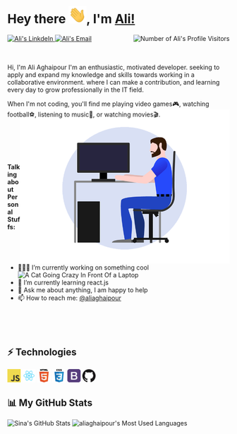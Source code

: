 # Hey there <img src="https://github.com/ysherqawi/ysherqawi/blob/master/images/wave.gif" alt="Waving Hand" width="40">, I'm [Ali!](https://aliaghaipour.github.io)

<img src="https://visitor-badge.laobi.icu/badge?page_id=aliaghaipour" alt="Number of Ali's Profile Visitors" align="right" />

<div align="left">
  <a href="https://www.linkedin.com/in/aliaghaipour">
    <img src="https://cdn.jsdelivr.net/npm/simple-icons@v3/icons/linkedin.svg" alt="Ali's LinkdeIn" width="25"/>
  </a>
  <a href="mailto:ali.aghaipour@gmail.com">
    <img src="https://cdn.jsdelivr.net/npm/simple-icons@v3/icons/gmail.svg" alt="Ali's Email" width="25" />
  </a>
</div>

<br/>
<br/>

<p align="left">
Hi, I'm Ali Aghaipour I'm an enthusiastic, motivated developer. seeking to apply and expand my knowledge
and skills towards working in a collaborative environment. where I can make a contribution, and learning every day
to grow professionally in the IT field.
</p>
<p align="left">
When I'm not coding, you'll find me playing video games🎮, watching football⚽, listening to music🎼, or watching movies🎬.
</p>

<img src="https://github.com/ysherqawi/ysherqawi/blob/master/images/developer.gif" alt="A Developer Sitting In Front Of a Computer" style="margin-top:-40px" align="right" width="475" height="350" />

<br/>
<br/>
<br/>
<br/>

**Talking about Personal Stuffs:**

<div align="left">

- 👨🏽‍💻 I’m currently working on something cool <img src="https://media.giphy.com/media/WUlplcMpOCEmTGBtBW/giphy.gif" alt="A Cat Going Crazy In Front Of a Laptop" width="40">
- 📝  I’m currently learning react.js
- 💬  Ask me about anything, I am happy to help
- 📫  How to reach me: [@aliaghaipour](https://www.linkedin.com/in/aliaghaipour/)

</div>

<br/>
<br/>
<br/>

## ⚡ Technologies

<div>

  <img src="https://raw.githubusercontent.com/github/explore/80688e429a7d4ef2fca1e82350fe8e3517d3494d/topics/javascript/javascript.png" alt="JavaScript Icon" width="30">



  <img src="https://raw.githubusercontent.com/github/explore/80688e429a7d4ef2fca1e82350fe8e3517d3494d/topics/react/react.png" alt="React Icon" width="30">
  
  
  <img src="https://raw.githubusercontent.com/github/explore/80688e429a7d4ef2fca1e82350fe8e3517d3494d/topics/html/html.png" alt="HTML Icon" width="30">
  <img src="https://raw.githubusercontent.com/github/explore/80688e429a7d4ef2fca1e82350fe8e3517d3494d/topics/css/css.png" alt="CSS Icon" width="30">
  
  <img src="https://raw.githubusercontent.com/github/explore/80688e429a7d4ef2fca1e82350fe8e3517d3494d/topics/bootstrap/bootstrap.png" alt="Bootstrap Icon" width="30">
  
  <img src="https://raw.githubusercontent.com/github/explore/78df643247d429f6cc873026c0622819ad797942/topics/github/github.png" alt="Github Icon" width="30"/>
  

<br/>

## 📊 My GitHub Stats

<div align="left">
  <img alt="Sina's GitHub Stats" src="https://github-readme-stats.vercel.app/api?username=aliaghaipour&count_private=true&show_icons=true" />
  <img alt="aliaghaipour's Most Used Languages" src="https://github-readme-stats.vercel.app/api/top-langs/?username=aliaghaipour" />
</div>

<br/>


